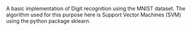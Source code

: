 A basic implementation of Digit recognition using the MNIST dataset.
The algorithm used for this purpose here is Support Vector Machines (SVM) using the python package sklearn.
